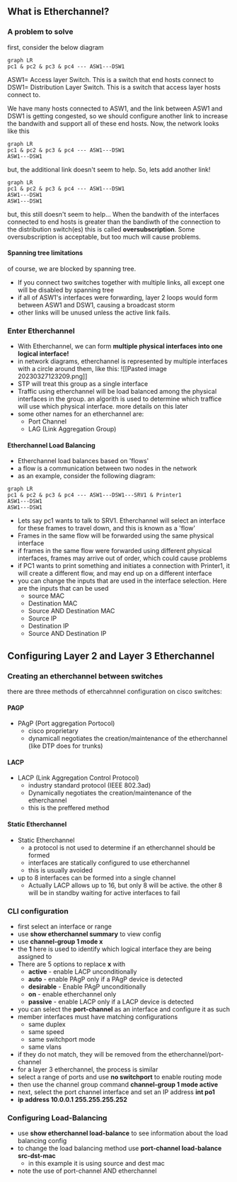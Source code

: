 ## What is Etherchannel?
### A problem to solve
first, consider the below diagram
```mermaid
graph LR
pc1 & pc2 & pc3 & pc4 --- ASW1---DSW1
```
ASW1= Access layer Switch. This is a switch that end hosts connect to 
DSW1= Distribution Layer Switch. This is a switch that access layer hosts connect to.

We have many hosts connected to ASW1, and the link between ASW1 and DSW1 is getting congested, so we should configure another link to increase the bandwith and support all of these end hosts.
Now, the network looks like this
```mermaid
graph LR
pc1 & pc2 & pc3 & pc4 --- ASW1---DSW1
ASW1---DSW1
```
but, the additional link doesn't seem to help. So, lets add another link!
```mermaid
graph LR
pc1 & pc2 & pc3 & pc4 --- ASW1---DSW1
ASW1---DSW1
ASW1---DSW1
```
but, this still doesn't seem to help...
When the bandwith of the interfaces connected to end hosts is greater than the bandiwth of the connection to the distribution switch(es) this is called **oversubscription**. Some oversubscription is acceptable, but too much will cause problems. 
#### Spanning tree limitations
of course, we are blocked by spanning tree.
- If you connect two switches together with multiple links, all except one will be disabled by spanning tree
- if all of ASW1's interfaces were forwarding, layer 2 loops would form between ASW1 and DSW1, causing a broadcast storm
- other links will be unused unless the active link fails.
### Enter Etherchannel
- With Etherchannel, we can form **multiple physical interfaces into one logical interface!**
- in network diagrams, etherchannel is represented by multiple interfaces with a circle around them, like this:
![[Pasted image 20230327123209.png]]
- STP will treat this group as a single interface
- Traffic using etherchannel will be load balanced among the physical interfaces in the group. an algorith is used to determine which traffice will use which physical interface. more details on this later
- some other names for an etherchannel are:
	- Port Channel
	- LAG (Link Aggregation Group)
#### Etherchannel Load Balancing
- Etherchannel load balances based on 'flows'
- a flow is a communication between two nodes in the network
- as an example, consider the following diagram:
```mermaid
graph LR
pc1 & pc2 & pc3 & pc4 --- ASW1---DSW1---SRV1 & Printer1
ASW1---DSW1
ASW1---DSW1
```
- Lets say pc1 wants to talk to SRV1. Etherchannel will select an interface for these frames to travel down, and this is known as a 'flow'
- Frames in the same flow will be forwarded using the same physical interface
- if frames in the same flow were forwarded using different physical interfaces, frames may arrive out of order, which could cause problems
- if PC1 wants to print something and initiates a connection with Printer1, it will create a different flow, and may end up on a different interface
- you can change the inputs that are used in the interface selection. Here are the inputs that can be used
	- source MAC
	- Destination MAC
	- Source AND Destination MAC
	- Source IP
	- Destination IP
	- Source AND Destination IP
## Configuring Layer 2 and Layer 3 Etherchannel
### Creating an etherchannel between switches
there are three methods of ethercahnnel configuration on cisco switches:
#### PAGP
- PAgP (Port aggregation Portocol)
	- cisco proprietary
	- dynamicall negotiates the creation/maintenance of the etherchannel (like DTP does for trunks)
#### LACP
- LACP (Link Aggregation Control Protocol)
	- industry standard protocol (IEEE 802.3ad)
	- Dynamically negotiates the creation/maintenance of the etherchannel
	- this is the preffered method
#### Static Etherchannel
- Static Etherchannel
	- a protocol is not used to determine if an etherchannel should be formed
	- interfaces are statically configured to use etherchannel
	- this is usually avoided
- up to 8 interfaces can be formed into a single channel 
	- Actually LACP allows up to 16, but only 8 will be active. the other 8 will be in standby waiting for active interfaces to fail
### CLI configuration
- first select an interface or range
- use **show etherchannel summary** to view config
- use **channel-group 1 mode x** 
- the **1** here is used to identify which logical interface they are being assigned to
- There are 5 options to replace **x** with
	- **active** - enable LACP unconditionally
	- **auto** - enable PAgP only if a PAgP device is detected
	- **desirable** - Enable PAgP unconditionally
	- **on** - enable etherchannel only
	- **passive** - enable LACP only if a LACP device is detected
- you can select the **port-channel** as an interface and configure it as such 
- member interfaces must have matching configurations
	- same duplex
	- same speed
	- same switchport mode
	- same vlans
- if they do not match, they will be removed from the etherchannel/port-channel
- for a layer 3 etherchannel, the process is similar
- select a range of ports and use **no switchport** to enable routing mode
- then use the channel group command **channel-group 1 mode active**
- next, select the port channel interface and set an IP address **int po1**
- **ip address 10.0.0.1 255.255.255.252**
### Configuring Load-Balancing
- use **show etherchannel load-balance** to see information about the load balancing config
- to change the load balancing method use **port-channel load-balance src-dst-mac**
	- in this example it is using source and dest mac
- note the use of port-channel AND etherchannel